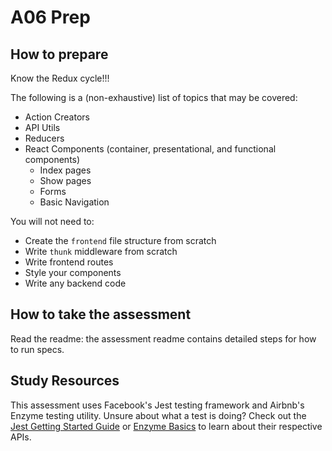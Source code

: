 # A06 Prep

## How to prepare

Know the Redux cycle!!!

The following is a (non-exhaustive) list of topics that may be covered:

+ Action Creators
+ API Utils
+ Reducers
+ React Components (container, presentational, and functional components)
  + Index pages
  + Show pages
  + Forms
  + Basic Navigation

You will not need to:
+ Create the `frontend` file structure from scratch
+ Write `thunk` middleware from scratch
+ Write frontend routes
+ Style your components
+ Write any backend code

## How to take the assessment

Read the readme: the assessment readme contains detailed steps for how to run specs. 

## Study Resources

This assessment uses Facebook's Jest testing framework and Airbnb's Enzyme testing utility.  Unsure about what a test is doing? Check out the [Jest Getting Started Guide][jest-guide] or [Enzyme Basics][enzyme-guide] to learn about their respective APIs.

[jest-guide]: https://facebook.github.io/jest/docs/getting-started.html#content
[enzyme-guide]: http://airbnb.io/enzyme/#basic-usage
